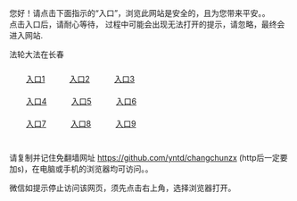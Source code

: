 您好！请点击下面指示的“入口”，浏览此网站是安全的，且为您带来平安。。 <br/>
点击入口后，请耐心等待， 过程中可能会出现无法打开的提示，请忽略，最终会进入网站. </br>

法轮大法在长春<br/>
<div style="padding:10px"><a style="margin:20px" target="_blank" href="https://d2wi6e0prqeswp.cloudfront.net/2Qpsp?vwwvbsah" id="ccLink1" rel="nofollow">入口1</a> <a target="_blank" style="margin:20px" href="https://dz9ivforsuj3k.cloudfront.net/2Qpsp?cwxiagv" id="ccLink2" rel="nofollow">入口2</a> <a style="margin:20px" target="_blank" href="https://d25z0fdx5txbhd.cloudfront.net/2Qpsp?aduadm" id="ccLink3" rel="nofollow">入口3</a></div>

<div style="padding:10px" ><a style="margin:20px" target="_blank" href="https://d2wi6e0prqeswp.cloudfront.net/2Qpsp?vwwvbsah" id="ccLink4" rel="nofollow">入口4</a> <a style="margin:20px" href="https://dz9ivforsuj3k.cloudfront.net/2Qpsp?cwxiagv" target="_blank" id="ccLink5" rel="nofollow">入口5</a> <a style="margin:20px" href="https://d25z0fdx5txbhd.cloudfront.net/2Qpsp?aduadm" target="_blank" id="ccLink6" rel="nofollow">入口6</a></div>

<div style="padding:10px"><a style="margin:20px" target="_blank" href="https://d2wi6e0prqeswp.cloudfront.net/2Qpsp?vwwvbsah" id="ccLink7" rel="nofollow">入口7</a> <a style="margin:20px" href="https://dz9ivforsuj3k.cloudfront.net/2Qpsp?cwxiagv" target="_blank" id="ccLink8" rel="nofollow">入口8</a> <a style="margin:20px" target="_blank" href="https://d25z0fdx5txbhd.cloudfront.net/2Qpsp?aduadm" id="ccLink9" rel="nofollow">入口9</a></div>

<br/>



请复制并记住免翻墙网址 https://github.com/yntd/changchunzx (http后一定要加s)，在电脑或手机的浏览器均可访问。。<br/>

微信如提示停止访问该网页，须先点击右上角，选择浏览器打开。
